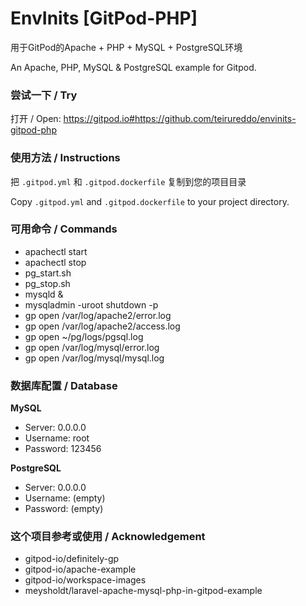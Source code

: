 # EnvInits [GitPod-PHP]

用于GitPod的Apache + PHP + MySQL + PostgreSQL环境

An Apache, PHP, MySQL & PostgreSQL example for Gitpod.


### 尝试一下 / Try
打开 / Open: https://gitpod.io#https://github.com/teirureddo/envinits-gitpod-php


### 使用方法 / Instructions
把 `.gitpod.yml` 和 `.gitpod.dockerfile` 复制到您的项目目录

Copy `.gitpod.yml` and `.gitpod.dockerfile` to your project directory.


### 可用命令 / Commands
 - apachectl start
 - apachectl stop
 - pg_start.sh
 - pg_stop.sh
 - mysqld &
 - mysqladmin -uroot shutdown -p
 - gp open /var/log/apache2/error.log
 - gp open /var/log/apache2/access.log
 - gp open ~/pg/logs/pgsql.log
 - gp open /var/log/mysql/error.log
 - gp open /var/log/mysql/mysql.log


### 数据库配置 / Database

**MySQL**
- Server: 0.0.0.0
- Username: root
- Password: 123456

**PostgreSQL**
- Server: 0.0.0.0
- Username: (empty)
- Password: (empty)


### 这个项目参考或使用 / Acknowledgement
- gitpod-io/definitely-gp
- gitpod-io/apache-example
- gitpod-io/workspace-images
- meysholdt/laravel-apache-mysql-php-in-gitpod-example